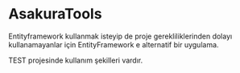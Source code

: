# AsakuraTools

Entityframework kullanmak isteyip de proje gerekliliklerinden dolayı kullanamayanlar için EntityFramework e alternatif bir uygulama.

TEST projesinde kullanım şekilleri vardır.
